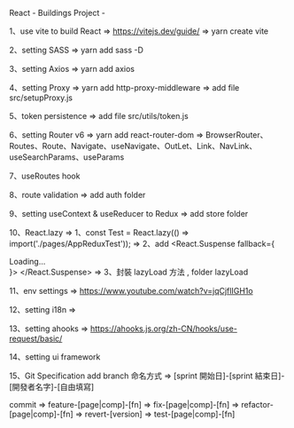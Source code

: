 React - Buildings Project -

1、use vite to build React
=> https://vitejs.dev/guide/
=> yarn create vite

2、setting SASS
=> yarn add sass -D

3、setting Axios
=> yarn add axios

4、setting Proxy
=> yarn add http-proxy-middleware
=> add file src/setupProxy.js

5、token persistence
=> add file src/utils/token.js

6、setting Router v6
=> yarn add react-router-dom
=> BrowserRouter、Routes、Route、Navigate、useNavigate、OutLet、Link、NavLink、useSearchParams、useParams

7、useRoutes hook

8、route validation
=> add auth folder

9、setting useContext & useReducer to Redux
=> add store folder

10、React.lazy
=> 1、const Test = React.lazy(() => import('./pages/AppReduxTest'));
=> 2、add
<React.Suspense fallback={<div>Loading...</div>}>
<xxx />
</React.Suspense>
=> 3、封裝 lazyLoad 方法 , folder lazyLoad

11、env settings
=> https://www.youtube.com/watch?v=jqCjflIGH1o

12、setting i18n
=>

13、setting ahooks
=> https://ahooks.js.org/zh-CN/hooks/use-request/basic/

14、setting ui framework

15、Git Specification
add branch 命名方式
=> [sprint 開始日]-[sprint 結束日]-[開發者名字]-[自由填寫]

commit
=> feature-[page|comp]-[fn]
=> fix-[page|comp]-[fn]
=> refactor-[page|comp]-[fn]
=> revert-[version]
=> test-[page|comp]-[fn]
